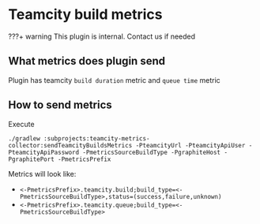# Teamcity build metrics

???+ warning
    This plugin is internal. Contact us if needed

## What metrics does plugin send

Plugin has teamcity `build duration` metric and `queue time` metric 

## How to send metrics

Execute
```shell
./gradlew :subprojects:teamcity-metrics-collector:sendTeamcityBuildsMetrics -PteamcityUrl -PteamcityApiUser -PteamcityApiPassword -PmetricsSourceBuildType -PgraphiteHost -PgraphitePort -PmetricsPrefix
```

Metrics will look like:

- `<-PmetricsPrefix>.teamcity.build;build_type=<-PmetricsSourceBuildType>,status=(success,failure,unknown)`
- `<-PmetricsPrefix>.teamcity.queue;build_type=<-PmetricsSourceBuildType>`


